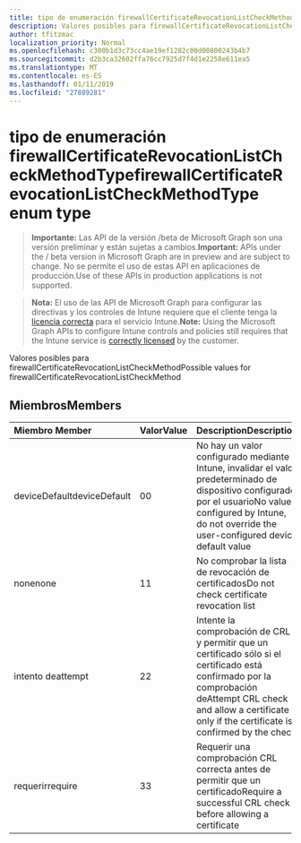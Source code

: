 ```yaml
---
title: tipo de enumeración firewallCertificateRevocationListCheckMethodType
description: Valores posibles para firewallCertificateRevocationListCheckMethod
author: tfitzmac
localization_priority: Normal
ms.openlocfilehash: c300b1d3c73cc4ae19ef1282c00d00800243b4b7
ms.sourcegitcommit: d2b3ca32602ffa76cc7925d7f4d1e2258e611ea5
ms.translationtype: MT
ms.contentlocale: es-ES
ms.lasthandoff: 01/11/2019
ms.locfileid: "27889281"
---
```

# <a name="firewallcertificaterevocationlistcheckmethodtype-enum-type"></a><span data-ttu-id="35914-103">tipo de enumeración firewallCertificateRevocationListCheckMethodType</span><span class="sxs-lookup"><span data-stu-id="35914-103">firewallCertificateRevocationListCheckMethodType enum type</span></span>

> <span data-ttu-id="35914-104">**Importante:** Las API de la versión /beta de Microsoft Graph son una versión preliminar y están sujetas a cambios.</span><span class="sxs-lookup"><span data-stu-id="35914-104">**Important:** APIs under the / beta version in Microsoft Graph are in preview and are subject to change.</span></span> <span data-ttu-id="35914-105">No se permite el uso de estas API en aplicaciones de producción.</span><span class="sxs-lookup"><span data-stu-id="35914-105">Use of these APIs in production applications is not supported.</span></span>

> <span data-ttu-id="35914-106">**Nota:** El uso de las API de Microsoft Graph para configurar las directivas y los controles de Intune requiere que el cliente tenga la [licencia correcta](https://go.microsoft.com/fwlink/?linkid=839381) para el servicio Intune.</span><span class="sxs-lookup"><span data-stu-id="35914-106">**Note:** Using the Microsoft Graph APIs to configure Intune controls and policies still requires that the Intune service is [correctly licensed](https://go.microsoft.com/fwlink/?linkid=839381) by the customer.</span></span>

<span data-ttu-id="35914-107">Valores posibles para firewallCertificateRevocationListCheckMethod</span><span class="sxs-lookup"><span data-stu-id="35914-107">Possible values for firewallCertificateRevocationListCheckMethod</span></span>
## <a name="members"></a><span data-ttu-id="35914-108">Miembros</span><span class="sxs-lookup"><span data-stu-id="35914-108">Members</span></span>
|<span data-ttu-id="35914-109">Miembro	</span><span class="sxs-lookup"><span data-stu-id="35914-109">Member</span></span>|<span data-ttu-id="35914-110">Valor</span><span class="sxs-lookup"><span data-stu-id="35914-110">Value</span></span>|<span data-ttu-id="35914-111">Description</span><span class="sxs-lookup"><span data-stu-id="35914-111">Description</span></span>|
|:---|:---|:---|
|<span data-ttu-id="35914-112">deviceDefault</span><span class="sxs-lookup"><span data-stu-id="35914-112">deviceDefault</span></span>|<span data-ttu-id="35914-113">0</span><span class="sxs-lookup"><span data-stu-id="35914-113">0</span></span>|<span data-ttu-id="35914-114">No hay un valor configurado mediante Intune, invalidar el valor predeterminado de dispositivo configurado por el usuario</span><span class="sxs-lookup"><span data-stu-id="35914-114">No value configured by Intune, do not override the user-configured device default value</span></span>|
|<span data-ttu-id="35914-115">none</span><span class="sxs-lookup"><span data-stu-id="35914-115">none</span></span>|<span data-ttu-id="35914-116">1</span><span class="sxs-lookup"><span data-stu-id="35914-116">1</span></span>|<span data-ttu-id="35914-117">No comprobar la lista de revocación de certificados</span><span class="sxs-lookup"><span data-stu-id="35914-117">Do not check certificate revocation list</span></span>|
|<span data-ttu-id="35914-118">intento de</span><span class="sxs-lookup"><span data-stu-id="35914-118">attempt</span></span>|<span data-ttu-id="35914-119">2</span><span class="sxs-lookup"><span data-stu-id="35914-119">2</span></span>|<span data-ttu-id="35914-120">Intente la comprobación de CRL y permitir que un certificado sólo si el certificado está confirmado por la comprobación de</span><span class="sxs-lookup"><span data-stu-id="35914-120">Attempt CRL check and allow a certificate only if the certificate is confirmed by the check</span></span>|
|<span data-ttu-id="35914-121">requerir</span><span class="sxs-lookup"><span data-stu-id="35914-121">require</span></span>|<span data-ttu-id="35914-122">3</span><span class="sxs-lookup"><span data-stu-id="35914-122">3</span></span>|<span data-ttu-id="35914-123">Requerir una comprobación CRL correcta antes de permitir que un certificado</span><span class="sxs-lookup"><span data-stu-id="35914-123">Require a successful CRL check before allowing a certificate</span></span>|





